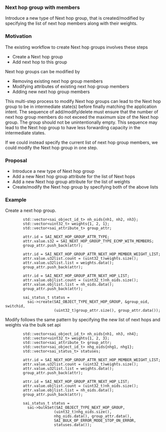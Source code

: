 ### Next hop group with members

Introduce a new type of Next hop group, that is created/modified by specifying the list of next hop members along with their weights.

### Motivation

The existing workflow to create Next hop groups involves these steps
* Create a Next hop group
* Add next hop to this group

Next hop groups can be modified by
* Removing existing next hop group members
* Modifying attributes of existing next hop group members
* Adding new next hop group members

This multi-step process to modify Next hop groups can lead to the Next hop group to be in intermediate state(s) before finally matching the application intent. The sequence of add/modify/delete must ensure that the number of next hop group members do not exceed the maximum size of the Next hop group. The group should not be unintentionally empty. This sequence may lead to the Next hop group to have less forwarding capacity in the intermediate states.

If we could instead specify the current list of next hop group members, we could modify the Next hop group in one step.

### Proposal

* Introduce a new type of Next hop group
* Add a new Next hop group attribute for the list of Next hops
* Add a new Next hop group attribute for the list of weights
* Create/modify the Next hop group by specifying both of the above lists

### Example

Create a next hop group.

```
        std::vector<sai_object_id_t> nh_oids{nh1, nh2, nh3};
        std::vector<uint32_t> weights{1, 2, 1};
        std::vector<sai_attribute_t> group_attr;

        attr.id = SAI_NEXT_HOP_GROUP_ATTR_TYPE;
        attr.value.s32 = SAI_NEXT_HOP_GROUP_TYPE_ECMP_WITH_MEMBERS;
        group_attr.push_back(attr);

        attr.id = SAI_NEXT_HOP_GROUP_ATTR_NEXT_HOP_MEMBER_WEIGHT_LIST;
        attr.value.u32list.count = (uint32_t)weights.size();
        attr.value.u32list.list = weights.data();
        group_attr.push_back(attr);

        attr.id = SAI_NEXT_HOP_GROUP_ATTR_NEXT_HOP_LIST;
        attr.value.objlist.count = (uint32_t)nh_oids.size();
        attr.value.objlist.list = nh_oids.data();
        group_attr.push_back(attr);

        sai_status_t status =
          sai->create(SAI_OBJECT_TYPE_NEXT_HOP_GROUP, &group_oid, switchid,
                      (uint32_t)group_attr.size(), group_attr.data());
```

Modify follows the same pattern by specifying the new list of next hops and weights via the bulk set api

```
        std::vector<sai_object_id_t> nh_oids{nh1, nh3, nh4};
        std::vector<uint32_t> weights{1, 2, 3};
        std::vector<sai_attribute_t> group_attr;
        std::vector<sai_object_id_t> nhg_oids{nhg1, nhg1};
        std::vector<sai_status_t> statuses;

        attr.id = SAI_NEXT_HOP_GROUP_ATTR_NEXT_HOP_MEMBER_WEIGHT_LIST;
        attr.value.u32list.count = (uint32_t)weights.size();
        attr.value.u32list.list = weights.data();
        group_attr.push_back(attr);

        attr.id = SAI_NEXT_HOP_GROUP_ATTR_NEXT_HOP_LIST;
        attr.value.objlist.count = (uint32_t)nh_oids.size();
        attr.value.objlist.list = nh_oids.data();
        group_attr.push_back(attr);

        sai_status_t status =
          sai->bulkSet(SAI_OBJECT_TYPE_NEXT_HOP_GROUP,
                      (uint32_t)nhg_oids.size(),
                      nhg_oids.data(), group_attr.data(),
                      SAI_BULK_OP_ERROR_MODE_STOP_ON_ERROR,
                      statuses.data());
```
